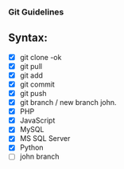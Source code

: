 ### Git Guidelines

## Syntax:

- [X] git clone -ok
- [X] git pull
- [X] git add
- [X] git commit
- [X] git push
- [X] git branch / new branch john.
- [X] PHP
- [X] JavaScript
- [X] MySQL
- [X] MS SQL Server
- [X] Python	
- [ ] john branch
